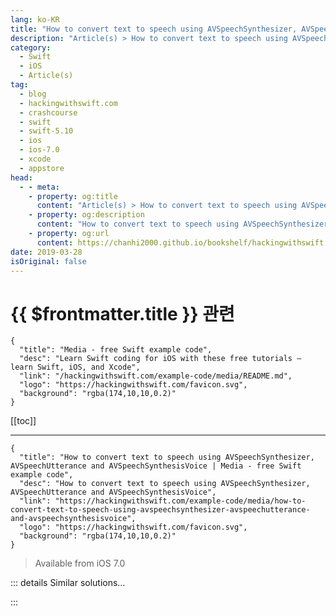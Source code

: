 ```yaml
---
lang: ko-KR
title: "How to convert text to speech using AVSpeechSynthesizer, AVSpeechUtterance and AVSpeechSynthesisVoice"
description: "Article(s) > How to convert text to speech using AVSpeechSynthesizer, AVSpeechUtterance and AVSpeechSynthesisVoice"
category:
  - Swift
  - iOS
  - Article(s)
tag: 
  - blog
  - hackingwithswift.com
  - crashcourse
  - swift
  - swift-5.10
  - ios
  - ios-7.0
  - xcode
  - appstore
head:
  - - meta:
    - property: og:title
      content: "Article(s) > How to convert text to speech using AVSpeechSynthesizer, AVSpeechUtterance and AVSpeechSynthesisVoice"
    - property: og:description
      content: "How to convert text to speech using AVSpeechSynthesizer, AVSpeechUtterance and AVSpeechSynthesisVoice"
    - property: og:url
      content: https://chanhi2000.github.io/bookshelf/hackingwithswift.com/example-code/media/how-to-convert-text-to-speech-using-avspeechsynthesizer-avspeechutterance-and-avspeechsynthesisvoice.html
date: 2019-03-28
isOriginal: false
---
```


# {{ $frontmatter.title }} 관련

```component VPCard
{
  "title": "Media - free Swift example code",
  "desc": "Learn Swift coding for iOS with these free tutorials – learn Swift, iOS, and Xcode",
  "link": "/hackingwithswift.com/example-code/media/README.md",
  "logo": "https://hackingwithswift.com/favicon.svg",
  "background": "rgba(174,10,10,0.2)"
}
```

[[toc]]

---

```component VPCard
{
  "title": "How to convert text to speech using AVSpeechSynthesizer, AVSpeechUtterance and AVSpeechSynthesisVoice | Media - free Swift example code",
  "desc": "How to convert text to speech using AVSpeechSynthesizer, AVSpeechUtterance and AVSpeechSynthesisVoice",
  "link": "https://hackingwithswift.com/example-code/media/how-to-convert-text-to-speech-using-avspeechsynthesizer-avspeechutterance-and-avspeechsynthesisvoice",
  "logo": "https://hackingwithswift.com/favicon.svg",
  "background": "rgba(174,10,10,0.2)"
}
```

> Available from iOS 7.0

<!-- TODO: 작성 -->

<!-- 
If you're looking for text-to-speech conversion, it's baked right into iOS thanks to the `AVSpeechSynthesizer` class and its friends. As you can tell from the "AV" part of its name, you'll need to add AVFoundation to your project, like this:

```swift
import AVFoundation
```

With that done, you can speak whatever you want. For example, to say "Hello world" in a very slow British accent, use this:

```swift
let utterance = AVSpeechUtterance(string: "Hello world")
utterance.voice = AVSpeechSynthesisVoice(language: "en-GB")
utterance.rate = 0.1 

let synthesizer = AVSpeechSynthesizer()
synthesizer.speak(utterance)
```

You can omit the `rate` property entirely to have a natural-speed voice, or change the language to "en-US" (English, American accent), "en-IE" (English, Irish accent), "en-AU" (English, Australian accent) or whichever other accents Apple chooses to add in the future.

-->

::: details Similar solutions…

<!--
/example-code/media/how-to-highlight-text-to-speech-words-being-read-using-avspeechsynthesizer">How to highlight text to speech words being read using AVSpeechSynthesizer 
/quick-start/swiftui/swiftui-tips-and-tricks">SwiftUI tips and tricks 
/quick-start/swiftui/all-swiftui-property-wrappers-explained-and-compared">All SwiftUI property wrappers explained and compared 
/example-code/libraries/how-to-convert-speech-to-text-using-sfspeechrecognizer">How to convert speech to text using SFSpeechRecognizer 
/example-code/uikit/how-to-create-live-playgrounds-in-xcode">How to create live playgrounds in Xcode</a>
-->

:::

